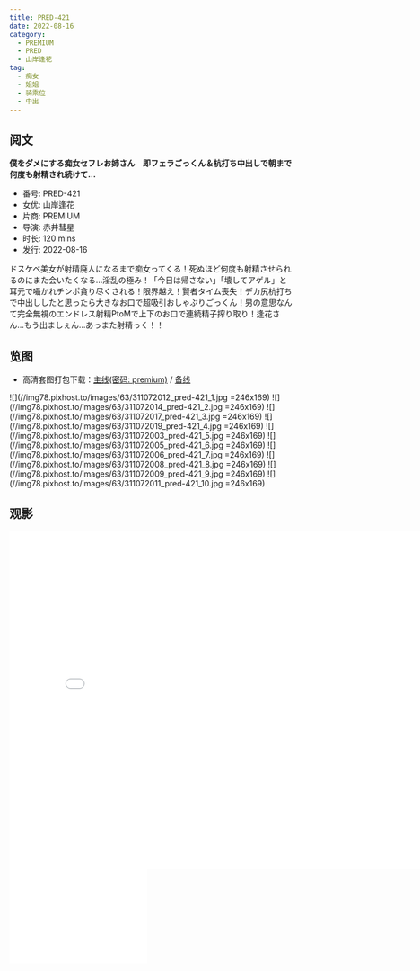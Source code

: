 ```yaml
---
title: PRED-421
date: 2022-08-16
category:
  - PREMIUM
  - PRED
  - 山岸逢花
tag:
  - 痴女
  - 姐姐
  - 骑乘位
  - 中出
---
```


## 阅文

**僕をダメにする痴女セフレお姉さん　即フェラごっくん＆杭打ち中出しで朝まで何度も射精され続けて…**

* 番号: PRED-421
* 女优: 山岸逢花
* 片商: PREMIUM
* 导演: 赤井彗星
* 时长: 120 mins
* 发行: 2022-08-16

ドスケベ美女が射精廃人になるまで痴女ってくる！死ぬほど何度も射精させられるのにまた会いたくなる…淫乱の極み！「今日は帰さない」「壊してアゲル」と耳元で囁かれチンポ貪り尽くされる！限界越え！賢者タイム喪失！デカ尻杭打ちで中出ししたと思ったら大きなお口で超吸引おしゃぶりごっくん！男の意思なんて完全無視のエンドレス射精PtoMで上下のお口で連続精子搾り取り！逢花さん…もう出ましぇん…あっまた射精っく！！

## 览图

* 高清套图打包下载：[主线(密码: premium)](//url87.ctfile.com/f/37076987-690590445-561dc9?p=premium) / [备线](//pixhost.to/gallery/fO8g0/download)

![](//img78.pixhost.to/images/63/311072012_pred-421_1.jpg =246x169)
![](//img78.pixhost.to/images/63/311072014_pred-421_2.jpg =246x169)
![](//img78.pixhost.to/images/63/311072017_pred-421_3.jpg =246x169)
![](//img78.pixhost.to/images/63/311072019_pred-421_4.jpg =246x169)
![](//img78.pixhost.to/images/63/311072003_pred-421_5.jpg =246x169)
![](//img78.pixhost.to/images/63/311072005_pred-421_6.jpg =246x169)
![](//img78.pixhost.to/images/63/311072006_pred-421_7.jpg =246x169)
![](//img78.pixhost.to/images/63/311072008_pred-421_8.jpg =246x169)
![](//img78.pixhost.to/images/63/311072009_pred-421_9.jpg =246x169)
![](//img78.pixhost.to/images/63/311072011_pred-421_10.jpg =246x169)

## 观影

<iframe width="800" height="600" src="//dood.wf/e/yf2p16s4jau0jbldmwvcnn5ror2vn894" scrolling="no" frameborder="0" allowfullscreen="true"></iframe>

<iframe width="246" height="169" src="//dood.wf/e/7dwss6qy4ltfxwwictclfkzbxg10deqv" scrolling="no" frameborder="0" allowfullscreen="true"></iframe>